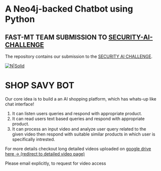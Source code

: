# A Neo4j-backed Chatbot using Python
## **FAST-MT TEAM SUBMISSION TO [SECURITY-AI-CHALLENGE](https://aichallenge.pk/)**
The repository contains our submission to the [SECURITY AI CHALLENGE](https://aichallenge.pk/).

[![N|Solid](https://upload.wikimedia.org/wikipedia/en/e/e4/National_University_of_Computer_and_Emerging_Sciences_logo.png)](https://nodesource.com/products/nsolid)

# SHOP SAVY BOT

Our core idea is to build a an AI shopping platform, which has whats-up like chat interface!

1. It can listen users queries and respond with appropriate product.
2. It can read users text based queries  and respond with appropriate product.
3. It can process an input video and analyze user query related to the given video then respond with suitable similar products in which user is specifically intrested.

For more details checkout long detailed videos uploaded on [google drive here -> (redirect to detailed video page)](https://drive.google.com/drive/folders/1BWalKZCSaris0WHfE1Kek1v-Vgyhs8QK?usp=sharing)

Please email explicitly, to request for video access
